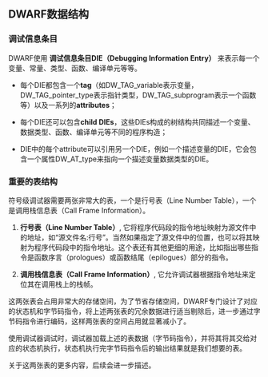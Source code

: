 ## DWARF数据结构

### 调试信息条目

DWARF使用 **调试信息条目DIE（Debugging Information Entry）** 来表示每一个变量、常量、类型、函数、编译单元等等。

- 每个DIE都包含一个**tag**（如DW_TAG_variable表示变量，DW_TAG_pointer_type表示指针类型，DW_TAG_subprogram表示一个函数等）以及一系列的**attributes**；

- 每个DIE还可以包含**child DIEs**，这些DIEs构成的树结构共同描述一个变量、数据类型、函数、编译单元等不同的程序构造；

- DIE中的每个attribute可以引用另一个DIE，例如一个描述变量的DIE，它会包含一个属性DW_AT_type来指向一个描述变量数据类型的DIE。

### 重要的表结构

符号级调试器需要两张非常大的表，一个是行号表（Line Number Table），一个是调用栈信息表（Call Frame Information）。

1. **行号表（Line Number Table）**, 它将程序代码段的指令地址映射为源文件中的地址，如“源文件名:行号”。当然如果指定了源文件中的位置，也可以将其映射为程序代码段中的指令地址。这个表还有其他更细的用途，比如指出哪些指令是函数序言（prologues）或函数结尾（epilogues）部分的指令。

2. **调用栈信息表（Call Frame Information）**, 它允许调试器根据指令地址来定位其在调用栈上的栈帧。

这两张表会占用非常大的存储空间，为了节省存储空间，DWARF专门设计了对应的状态机和字节码指令，将上述两张表的冗余数据进行适当剔除后，进一步通过字节码指令进行编码，这样两张表的空间占用就显著减小了。

使用调试器调试时，调试器加载上述的表数据（字节码指令），并将其将其交给对应的状态机执行，状态机执行完字节码指令后的输出结果就是我们想要的表。

关于这两张表的更多内容，后续会进一步描述。
